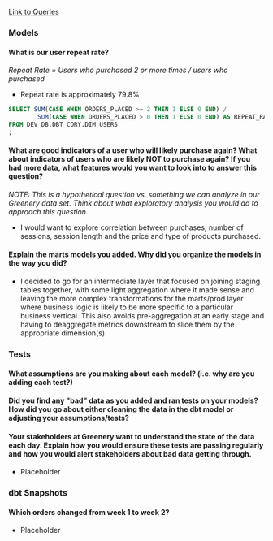 [Link to Queries](https://app.snowflake.com/us-east-1/ryb00700/w4hgoGjAcmrw#query)

### Models
#### What is our user repeat rate?
_Repeat Rate = Users who purchased 2 or more times / users who purchased_
- Repeat rate is approximately 79.8%
```sql
SELECT SUM(CASE WHEN ORDERS_PLACED >= 2 THEN 1 ELSE 0 END) / 
        SUM(CASE WHEN ORDERS_PLACED > 0 THEN 1 ELSE 0 END) AS REPEAT_RATE
FROM DEV_DB.DBT_CORY.DIM_USERS
;
```

#### What are good indicators of a user who will likely purchase again? What about indicators of users who are likely NOT to purchase again? If you had more data, what features would you want to look into to answer this question?
_NOTE: This is a hypothetical question vs. something we can analyze in our Greenery data set. Think about what exploratory analysis you would do to approach this question._
- I would want to explore correlation between purchases, number of sessions, session length and the price and type of products purchased.

#### Explain the marts models you added. Why did you organize the models in the way you did?
- I decided to go for an intermediate layer that focused on joining staging tables together, with some light aggregation where it made sense and leaving the more complex transformations for the marts/prod layer where business logic is likely to be more specific to a particular business vertical. This also avoids pre-aggregation at an early stage and having to deaggregate metrics downstream to slice them by the appropriate dimension(s).

### Tests
#### What assumptions are you making about each model? (i.e. why are you adding each test?)
#### Did you find any "bad" data as you added and ran tests on your models? How did you go about either cleaning the data in the dbt model or adjusting your assumptions/tests?
#### Your stakeholders at Greenery want to understand the state of the data each day. Explain how you would ensure these tests are passing regularly and how you would alert stakeholders about bad data getting through.
- Placeholder

### dbt Snapshots
#### Which orders changed from week 1 to week 2?
- Placeholder